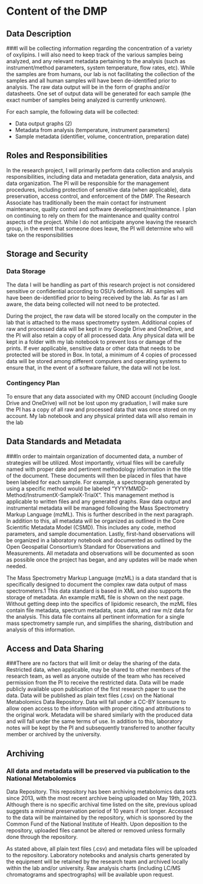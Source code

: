 # Content of the DMP

## Data Description
###I will be collecting information regarding the concentration of a variety of oxylipins. I will also need to keep track
of the various samples being analyzed, and any relevant metadata pertaining to the analysis (such as
instrument/method parameters, system temperature, flow rates, etc). While the samples are from
humans, our lab is not facilitating the collection of the samples and all human samples will have been
de-identified prior to analysis. The raw data output will be in the form of graphs and/or datasheets.
One set of output data will be generated for each sample (the exact number of samples being analyzed is currently unknown).

For each sample, the following data will be collected:
* Data output graphs (2)
* Metadata from analysis (temperature, instrument parameters)
* Sample metadata (identifier, volume, concentration, preparation date)

## Roles and Responsibilities
In the research project, I will primarily perform data collection and analysis responsibilities, 
including data and metadata generation, data analysis, and data organization. The PI will be 
responsible for the management procedures, including protection of sensitive data (when 
applicable), data preservation, access control, and enforcement of the DMP. The Research 
Associate has traditionally been the main contact for instrument maintenance, quality control and 
software development/maintenance. I plan on continuing to rely on them for the maintenance and 
quality control aspects of the project. While I do not anticipate anyone leaving the research 
group, in the event that someone does leave, the PI will determine who will take on the 
responsibilities

## Storage and Security
### Data Storage
The data I will be handling as part of this research project is not considered sensitive or 
confidential according to OSU’s definitions. All samples will have been de-identified prior to 
being received by the lab. As far as I am aware, the data being collected will not need to be 
protected.

During the project, the raw data will be stored locally on the computer in the lab that is 
attached to the mass spectrometry system. Additional copies of raw and processed data will be 
kept in my Google Drive and OneDrive, and the PI will also retain a copy of all processed data.
Any physical data will be kept in a folder with my lab notebook to prevent loss or damage of the 
prints. If ever applicable, sensitive data or other data that needs to be protected will be stored in 
Box. In total, a minimum of 4 copies of processed data will be stored among different computers 
and operating systems to ensure that, in the event of a software failure, the data will not be lost. 
    
### Contingency Plan
To ensure that any data associated with my ONID account (including Google Drive and 
OneDrive) will not be lost upon my graduation, I will make sure the PI has a copy of all raw and 
processed data that was once stored on my account. My lab notebook and any physical printed 
data will also remain in the lab

## Data Standards and Metadata
###In order to maintain organization of documented data, a number of strategies will be utilized. 
Most importantly, virtual files will be carefully named with proper date and pertinent 
methodology information in the title of the document. These documents will then be placed in 
files that have been labeled for each sample. For example, a spectrograph generated by using a 
specific method would be labeled “YYYYMMDD-Method/InstrumentX-SampleX-TrialX”. This 
management method is applicable to written files and any generated graphs. Raw data output and 
instrumental metadata will be managed following the Mass Spectrometry Markup Language 
(mzML). This is further described in the next paragraph. In addition to this, all metadata will be 
organized as outlined in the Core Scientific Metadata Model (CSMD). This includes any code, 
method parameters, and sample documentation. Lastly, first-hand observations will be organized 
in a laboratory notebook and documented as outlined by the Open Geospatial Consortium’s
Standard for Observations and Measurements. All metadata and observations will be documented 
as soon as possible once the project has began, and any updates will be made when needed.

The Mass Spectrometry Markup Language (mzML) is a data standard that is specifically 
designed to document the complex raw data output of mass spectrometers.1 This data standard is 
based in XML and also supports the storage of metadata. An example mzML file is shown on the 
next page. Without getting deep into the specifics of lipidomic research, the mzML files contain
file metadata, spectrum metadata, scan data, and raw m/z data for the analysis. This data file 
contains all pertinent information for a single mass spectrometry sample run, and simplifies the 
sharing, distribution and analysis of this information.

## Access and Data Sharing
###There are no factors that will limit or delay the sharing of the data. Restricted data,
when applicable, may be shared to other members of the research team, as well as anyone
outside of the team who has received permission from the PI to receive the restricted data.
Data will be made publicly available upon publication of the first research paper to use the 
data. Data will be published as plain text files (.csv) on the National Metabolomics Data 
Repository. Data will fall under a CC-BY licensure to allow open access to the information with 
proper citing and attributions to the original work. Metadata will be shared similarly with the 
produced data and will fall under the same terms of use. In addition to this, laboratory notes 
will be kept by the PI and subsequently transferred to another faculty member or archived by 
the university.

## Archiving
### All data and metadata will be preserved via publication to the National Metabolomics 
Data Repository. This repository has been archiving metabolomics data sets since 2013, with 
the most recent archive being uploaded on May 19th, 2023. Although there is no specific 
archival time listed on the site, previous upload suggests a minimal preservation period of 10 
years if not longer. Accessed to the data will be maintained by the repository, which is 
sponsored by the Common Fund of the National Institute of Health. Upon deposition to the 
repository, uploaded files cannot be altered or removed unless formally done through the 
repository.

As stated above, all plain text files (.csv) and metadata files will be uploaded to the 
repository. Laboratory notebooks and analysis charts generated by the equipment will be 
retained by the research team and archived locally within the lab and/or university. Raw 
analysis charts (including LC/MS chromatograms and spectrographs) will be available upon 
request.
